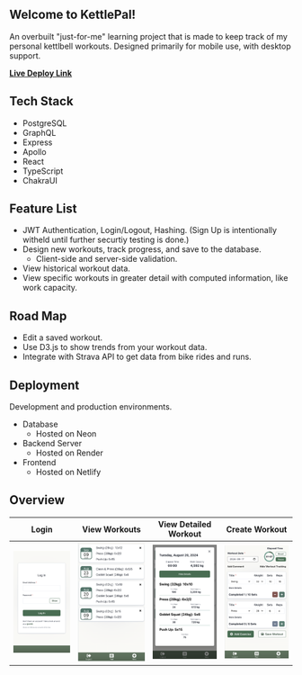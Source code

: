 ## Welcome to KettlePal!

An overbuilt "just-for-me" learning project that is made to keep track of my personal kettlbell workouts. Designed primarily for mobile use, with desktop support.

[**Live Deploy Link**](https://kettlepal.netlify.app/)

## Tech Stack

- PostgreSQL
- GraphQL
- Express
- Apollo
- React
- TypeScript
- ChakraUI

## Feature List

- JWT Authentication, Login/Logout, Hashing. (Sign Up is intentionally witheld until further securtiy testing is done.)
- Design new workouts, track progress, and save to the database.
  - Client-side and server-side validation.
- View historical workout data.
- View specific workouts in greater detail with computed information, like work capacity.

## Road Map

- Edit a saved workout.
- Use D3.js to show trends from your workout data.
- Integrate with Strava API to get data from bike rides and runs.

## Deployment

Development and production environments.

- Database
  - Hosted on Neon
- Backend Server
  - Hosted on Render
- Frontend
  - Hosted on Netlify

## Overview

| Login                                             | View Workouts                                       | View Detailed Workout                               | Create Workout                                      |
| ------------------------------------------------- | --------------------------------------------------- | --------------------------------------------------- | --------------------------------------------------- |
| <img src="image.png" alt="alt text" width="200" > | <img src="image-1.png" alt="alt text" width="200" > | <img src="image-2.png" alt="alt text" width="200" > | <img src="image-3.png" alt="alt text" width="200" > |
